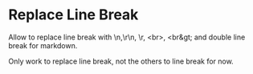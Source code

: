 # Replace Line Break
Allow to replace line break with \n,\r\n, \r, &lt;br&gt;, &lt;br\&gt; and double line break for markdown.

Only work to replace line break, not the others to line break for now.